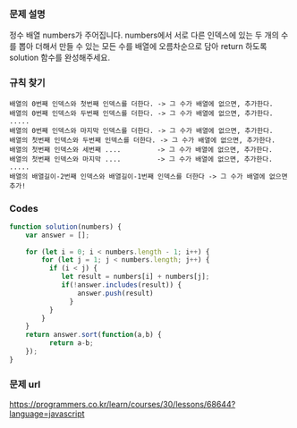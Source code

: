 ### 문제 설명

정수 배열 numbers가 주어집니다. numbers에서 서로 다른 인덱스에 있는 두 개의 수를 뽑아 더해서 만들 수 있는 모든 수를 배열에 오름차순으로 담아 return 하도록 solution 함수를 완성해주세요.




### 규칙 찾기 

```
배열의 0번째 인덱스와 첫번째 인덱스를 더한다. -> 그 수가 배열에 없으면, 추가한다.
배열의 0번째 인덱스와 두번째 인덱스를 더한다. -> 그 수가 배열에 없으면, 추가한다.
.....
배열의 0번째 인덱스와 마지막 인덱스를 더한다. -> 그 수가 배열에 없으면, 추가한다.
배열의 첫번째 인덱스와 두번째 인덱스를 더한다. -> 그 수가 배열에 없으면, 추가한다.
배열의 첫번째 인덱스와 세번째 ....         -> 그 수가 배열에 없으면, 추가한다.
배열의 첫번째 인덱스와 마지막 ....         -> 그 수가 배열에 없으면, 추가한다.
.....
배열의 배열길이-2번째 인덱스와 배열길이-1번째 인덱스를 더한다 -> 그 수가 배열에 없으면 추가!
```




### Codes

```javascript
function solution(numbers) {
    var answer = [];
    
    for (let i = 0; i < numbers.length - 1; i++) {
        for (let j = 1; j < numbers.length; j++) {
          if (i < j) { 
             let result = numbers[i] + numbers[j]; 
             if(!answer.includes(result)) {
                 answer.push(result)
               } 
          }    
        } 
    }
    return answer.sort(function(a,b) {
          return a-b;
    });
}
```




### 문제 url

https://programmers.co.kr/learn/courses/30/lessons/68644?language=javascript
